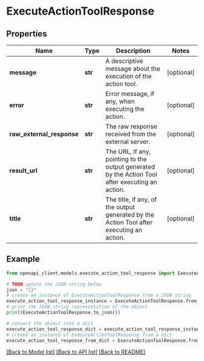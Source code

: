 # ExecuteActionToolResponse


## Properties

Name | Type | Description | Notes
------------ | ------------- | ------------- | -------------
**message** | **str** | A descriptive message about the execution of the action tool. | [optional] 
**error** | **str** | Error message, if any, when executing the action. | [optional] 
**raw_external_response** | **str** | The raw response received from the external server. | [optional] 
**result_url** | **str** | The URL, if any, pointing to the output generated by the Action Tool after executing an action. | [optional] 
**title** | **str** | The title, if any, of the output generated by the Action Tool after executing an action. | [optional] 

## Example

```python
from openapi_client.models.execute_action_tool_response import ExecuteActionToolResponse

# TODO update the JSON string below
json = "{}"
# create an instance of ExecuteActionToolResponse from a JSON string
execute_action_tool_response_instance = ExecuteActionToolResponse.from_json(json)
# print the JSON string representation of the object
print(ExecuteActionToolResponse.to_json())

# convert the object into a dict
execute_action_tool_response_dict = execute_action_tool_response_instance.to_dict()
# create an instance of ExecuteActionToolResponse from a dict
execute_action_tool_response_from_dict = ExecuteActionToolResponse.from_dict(execute_action_tool_response_dict)
```
[[Back to Model list]](../README.md#documentation-for-models) [[Back to API list]](../README.md#documentation-for-api-endpoints) [[Back to README]](../README.md)


